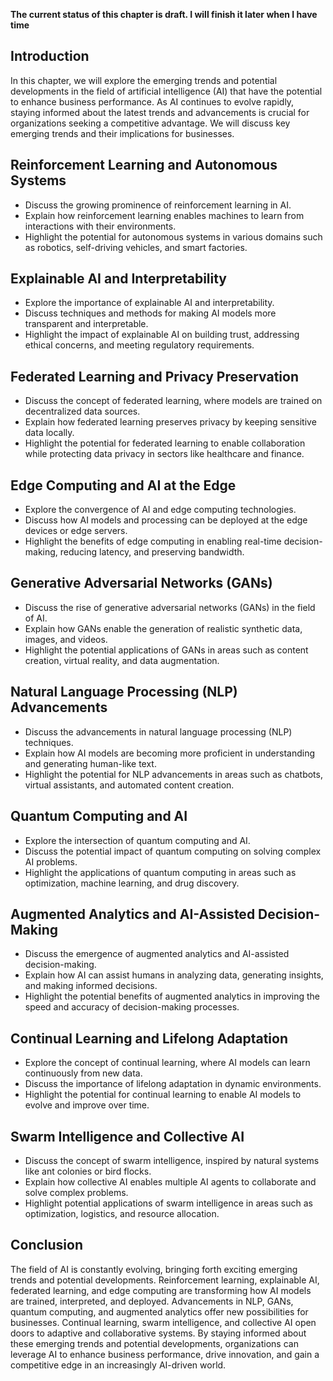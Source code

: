 **The current status of this chapter is draft. I will finish it later when I have time**

Introduction
------------

In this chapter, we will explore the emerging trends and potential developments in the field of artificial intelligence (AI) that have the potential to enhance business performance. As AI continues to evolve rapidly, staying informed about the latest trends and advancements is crucial for organizations seeking a competitive advantage. We will discuss key emerging trends and their implications for businesses.

Reinforcement Learning and Autonomous Systems
---------------------------------------------

* Discuss the growing prominence of reinforcement learning in AI.
* Explain how reinforcement learning enables machines to learn from interactions with their environments.
* Highlight the potential for autonomous systems in various domains such as robotics, self-driving vehicles, and smart factories.

Explainable AI and Interpretability
-----------------------------------

* Explore the importance of explainable AI and interpretability.
* Discuss techniques and methods for making AI models more transparent and interpretable.
* Highlight the impact of explainable AI on building trust, addressing ethical concerns, and meeting regulatory requirements.

Federated Learning and Privacy Preservation
-------------------------------------------

* Discuss the concept of federated learning, where models are trained on decentralized data sources.
* Explain how federated learning preserves privacy by keeping sensitive data locally.
* Highlight the potential for federated learning to enable collaboration while protecting data privacy in sectors like healthcare and finance.

Edge Computing and AI at the Edge
---------------------------------

* Explore the convergence of AI and edge computing technologies.
* Discuss how AI models and processing can be deployed at the edge devices or edge servers.
* Highlight the benefits of edge computing in enabling real-time decision-making, reducing latency, and preserving bandwidth.

Generative Adversarial Networks (GANs)
--------------------------------------

* Discuss the rise of generative adversarial networks (GANs) in the field of AI.
* Explain how GANs enable the generation of realistic synthetic data, images, and videos.
* Highlight the potential applications of GANs in areas such as content creation, virtual reality, and data augmentation.

Natural Language Processing (NLP) Advancements
----------------------------------------------

* Discuss the advancements in natural language processing (NLP) techniques.
* Explain how AI models are becoming more proficient in understanding and generating human-like text.
* Highlight the potential for NLP advancements in areas such as chatbots, virtual assistants, and automated content creation.

Quantum Computing and AI
------------------------

* Explore the intersection of quantum computing and AI.
* Discuss the potential impact of quantum computing on solving complex AI problems.
* Highlight the applications of quantum computing in areas such as optimization, machine learning, and drug discovery.

Augmented Analytics and AI-Assisted Decision-Making
---------------------------------------------------

* Discuss the emergence of augmented analytics and AI-assisted decision-making.
* Explain how AI can assist humans in analyzing data, generating insights, and making informed decisions.
* Highlight the potential benefits of augmented analytics in improving the speed and accuracy of decision-making processes.

Continual Learning and Lifelong Adaptation
------------------------------------------

* Explore the concept of continual learning, where AI models can learn continuously from new data.
* Discuss the importance of lifelong adaptation in dynamic environments.
* Highlight the potential for continual learning to enable AI models to evolve and improve over time.

Swarm Intelligence and Collective AI
------------------------------------

* Discuss the concept of swarm intelligence, inspired by natural systems like ant colonies or bird flocks.
* Explain how collective AI enables multiple AI agents to collaborate and solve complex problems.
* Highlight potential applications of swarm intelligence in areas such as optimization, logistics, and resource allocation.

Conclusion
----------

The field of AI is constantly evolving, bringing forth exciting emerging trends and potential developments. Reinforcement learning, explainable AI, federated learning, and edge computing are transforming how AI models are trained, interpreted, and deployed. Advancements in NLP, GANs, quantum computing, and augmented analytics offer new possibilities for businesses. Continual learning, swarm intelligence, and collective AI open doors to adaptive and collaborative systems. By staying informed about these emerging trends and potential developments, organizations can leverage AI to enhance business performance, drive innovation, and gain a competitive edge in an increasingly AI-driven world.
